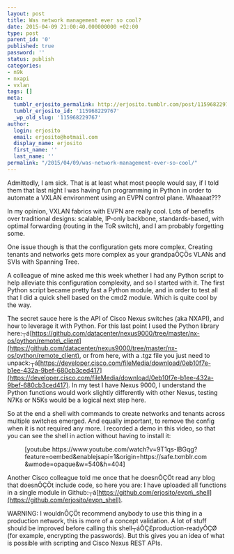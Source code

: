 ```yaml
---
layout: post
title: Was network management ever so cool?
date: 2015-04-09 21:00:40.000000000 +02:00
type: post
parent_id: '0'
published: true
password: ''
status: publish
categories:
- n9k
- nxapi
- vxlan
tags: []
meta:
  tumblr_erjosito_permalink: http://erjosito.tumblr.com/post/115968229767/was-network-management-ever-so-cool
  tumblr_erjosito_id: '115968229767'
  _wp_old_slug: '115968229767'
author:
  login: erjosito
  email: erjosito@hotmail.com
  display_name: erjosito
  first_name: ''
  last_name: ''
permalink: "/2015/04/09/was-network-management-ever-so-cool/"
---
```

Admittedly, I am sick. That is at least what most people would say, if I told them that last night I was having fun programming in Python in order to automate a VXLAN environment using an EVPN control plane. Whaaaat???

In my opinion, VXLAN fabrics with EVPN are really cool. Lots of benefits over traditional designs: scalable, IP-only backbone, standards-based, with optimal forwarding (routing in the ToR switch), and I am probably forgetting some.

One issue though is that the configuration gets more complex. Creating tenants and networks gets more complex as your grandpaÔÇÖs VLANs and SVIs with Spanning Tree.

A colleague of mine asked me this week whether I had any Python script to help alleviate this configuration complexity, and so I started with it. The first Python script became pretty fast a Python module, and in order to test all that I did a quick shell based on the cmd2 module. Which is quite cool by the way.

The secret sauce here is the API of Cisco Nexus switches (aka NXAPI), and how to leverage it with Python. For this last point I used the Python library here:┬á[https://github.com/datacenter/nexus9000/tree/master/nx-os/python/remote\_client](https://github.com/datacenter/nexus9000/tree/master/nx-os/python/remote_client), or from here, with a .tgz file you just need to unpack:┬á[https://developer.cisco.com/fileMedia/download/0eb10f7e-b1ee-432a-9bef-680cb3ced417](https://developer.cisco.com/fileMedia/download/0eb10f7e-b1ee-432a-9bef-680cb3ced417). In my test I have Nexus 9000, I understand the Python functions would work slightly differently with other Nexus, testing N7Ks or N5Ks would be a logical next step here.

So at the end a shell with commands to create networks and tenants across multiple switches emerged. And equally important, to remove the config when it is not required any more. I recorded a demo in this video, so that you can see the shell in action without having to install it:

<figure class="tmblr-embed tmblr-full">[youtube https://www.youtube.com/watch?v=9T1qs-lBGqg?feature=oembed&amp;enablejsapi=1&amp;origin=https://safe.txmblr.com&amp;wmode=opaque&amp;w=540&amp;h=404]</figure>

Another Cisco colleague told me once that he doesnÔÇÖt read any blog that doesnÔÇÖt include code, so here you are: I have uploaded all functions in a single module in Github:┬á[https://github.com/erjosito/evpn\_shell](https://github.com/erjosito/evpn_shell).

WARNING: I wouldnÔÇÖt recommend anybody to use this thing in a production network, this is more of a concept validation. A lot of stuff should be improved before calling this shell┬áÔÇ£production-readyÔÇØ (for example, encrypting the passwords). But this gives you an idea of what is possible with scripting and Cisco Nexus REST APIs.

